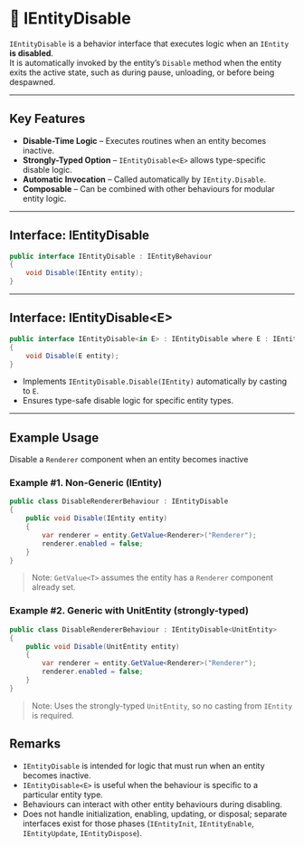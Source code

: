 # 🧩️ IEntityDisable

`IEntityDisable` is a behavior interface that executes logic when an `IEntity` **is disabled**.  
It is automatically invoked by the entity’s `Disable` method when the entity exits the active state, such as during pause, unloading, or before being despawned.

---

## Key Features

- **Disable-Time Logic** – Executes routines when an entity becomes inactive.
- **Strongly-Typed Option** – `IEntityDisable<E>` allows type-specific disable logic.
- **Automatic Invocation** – Called automatically by `IEntity.Disable`.
- **Composable** – Can be combined with other behaviours for modular entity logic.

---

## Interface: IEntityDisable

```csharp
public interface IEntityDisable : IEntityBehaviour
{
    void Disable(IEntity entity);
}
```
---
## Interface: IEntityDisable&lt;E&gt;
```csharp
public interface IEntityDisable<in E> : IEntityDisable where E : IEntity
{
    void Disable(E entity);
}
```
- Implements `IEntityDisable.Disable(IEntity)` automatically by casting to `E`.
- Ensures type-safe disable logic for specific entity types.
---
## Example Usage
Disable a `Renderer` component when an entity becomes inactive

### Example #1. Non-Generic (IEntity)
```csharp
public class DisableRendererBehaviour : IEntityDisable
{
    public void Disable(IEntity entity)
    {
        var renderer = entity.GetValue<Renderer>("Renderer");
        renderer.enabled = false;
    }
}
```

> Note: `GetValue<T>` assumes the entity has a `Renderer` component already set.

### Example #2. Generic with UnitEntity (strongly-typed)
```csharp
public class DisableRendererBehaviour : IEntityDisable<UnitEntity>
{
    public void Disable(UnitEntity entity)
    {
        var renderer = entity.GetValue<Renderer>("Renderer");
        renderer.enabled = false;
    }
}
```

> Note: Uses the strongly-typed `UnitEntity`, so no casting from `IEntity` is required.

## Remarks

- `IEntityDisable` is intended for logic that must run when an entity becomes inactive.
- `IEntityDisable<E>` is useful when the behaviour is specific to a particular entity type.
- Behaviours can interact with other entity behaviours during disabling.
- Does not handle initialization, enabling, updating, or disposal; separate interfaces exist for those phases (`IEntityInit`, `IEntityEnable`, `IEntityUpdate`, `IEntityDispose`).